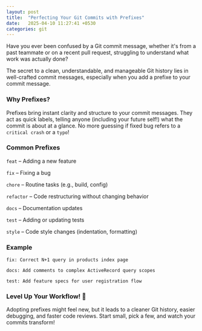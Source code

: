 ```yaml
---
layout: post
title:  "Perfecting Your Git Commits with Prefixes"
date:   2025-04-10 11:27:41 +0530
categories: git
---
```

Have you ever been confused by a Git commit message, whether it's from a past teammate or on a recent pull request, struggling to understand what work was actually done?

The secret to a clean, understandable, and manageable Git history lies in well-crafted commit messages, especially when you add a  prefixe to your commit message.

### Why Prefixes?
Prefixes bring instant clarity and structure to your commit messages. They act as quick labels, telling anyone (including your future self!) what the commit is about at a glance. No more guessing if fixed bug refers to a `critical crash` or a `typo`!

### Common Prefixes
`feat` – Adding a new feature

`fix` – Fixing a bug

`chore` – Routine tasks (e.g., build, config)

`refactor` – Code restructuring without changing behavior

`docs` – Documentation updates

`test` – Adding or updating tests

`style` – Code style changes (indentation, formatting)

### Example
`fix: Correct N+1 query in products index page`

`docs: Add comments to complex ActiveRecord query scopes`

`test: Add feature specs for user registration flow`

### Level Up Your Workflow! 🚀
Adopting prefixes might feel new, but it leads to a cleaner Git history, easier debugging, and faster code reviews. Start small, pick a few, and watch your commits transform!
